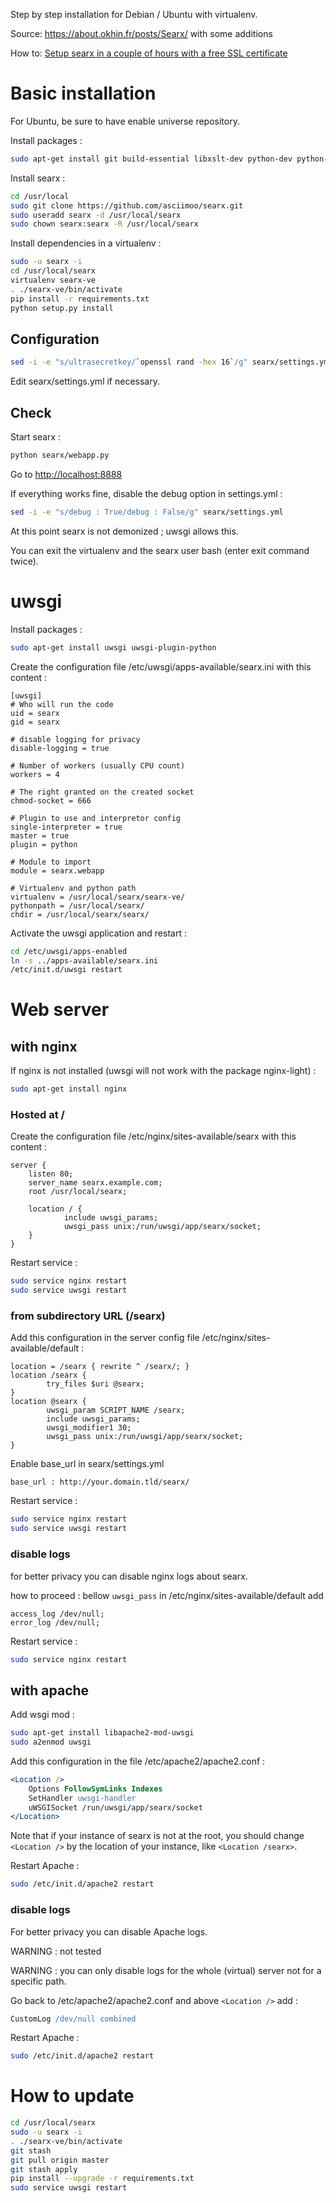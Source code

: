 Step by step installation for Debian / Ubuntu with virtualenv.

Source: https://about.okhin.fr/posts/Searx/ with some additions

How to: [Setup searx in a couple of hours with a free SSL certificate](https://www.reddit.com/r/privacytoolsIO/comments/366kvn/how_to_setup_your_own_privacy_respecting_search/)

# Basic installation

For Ubuntu, be sure to have enable universe repository.

Install packages :
```sh
sudo apt-get install git build-essential libxslt-dev python-dev python-virtualenv python-pybabel zlib1g-dev libffi-dev libssl-dev
```
Install searx :
```sh
cd /usr/local
sudo git clone https://github.com/asciimoo/searx.git
sudo useradd searx -d /usr/local/searx
sudo chown searx:searx -R /usr/local/searx
```

Install dependencies in a virtualenv :
```sh
sudo -u searx -i
cd /usr/local/searx
virtualenv searx-ve
. ./searx-ve/bin/activate
pip install -r requirements.txt
python setup.py install
```

## Configuration
```sh
sed -i -e "s/ultrasecretkey/`openssl rand -hex 16`/g" searx/settings.yml
```

Edit searx/settings.yml if necessary.

## Check
Start searx :
```sh
python searx/webapp.py
```

Go to [http://localhost:8888](http://localhost:8888)

If everything works fine, disable the debug option in settings.yml :
```sh
sed -i -e "s/debug : True/debug : False/g" searx/settings.yml
```

At this point searx is not demonized ; uwsgi allows this.

You can exit the virtualenv and the searx user bash (enter exit command twice).

# uwsgi

Install packages :
```sh
sudo apt-get install uwsgi uwsgi-plugin-python
```

Create the configuration file /etc/uwsgi/apps-available/searx.ini with this content :
```
[uwsgi]
# Who will run the code
uid = searx
gid = searx

# disable logging for privacy
disable-logging = true

# Number of workers (usually CPU count)
workers = 4

# The right granted on the created socket
chmod-socket = 666

# Plugin to use and interpretor config
single-interpreter = true
master = true
plugin = python

# Module to import
module = searx.webapp

# Virtualenv and python path
virtualenv = /usr/local/searx/searx-ve/
pythonpath = /usr/local/searx/
chdir = /usr/local/searx/searx/
```

Activate the uwsgi application and restart :
```sh
cd /etc/uwsgi/apps-enabled
ln -s ../apps-available/searx.ini
/etc/init.d/uwsgi restart
```

# Web server

## with nginx
If nginx is not installed (uwsgi will not work with the package nginx-light) :
```sh
sudo apt-get install nginx
```


### Hosted at /

Create the configuration file /etc/nginx/sites-available/searx with this content :
```nginx
server {
    listen 80;
    server_name searx.example.com;
    root /usr/local/searx;

    location / {
            include uwsgi_params;
            uwsgi_pass unix:/run/uwsgi/app/searx/socket;
    }
}
```
Restart service :
```sh
sudo service nginx restart
sudo service uwsgi restart
```

### from subdirectory URL (/searx)

Add this configuration in the server config file /etc/nginx/sites-available/default :
```nginx
location = /searx { rewrite ^ /searx/; }
location /searx {
        try_files $uri @searx;
}
location @searx {
        uwsgi_param SCRIPT_NAME /searx;
        include uwsgi_params;
        uwsgi_modifier1 30;
        uwsgi_pass unix:/run/uwsgi/app/searx/socket;
}
```

Enable base_url in searx/settings.yml
```
base_url : http://your.domain.tld/searx/
```

Restart service :
```sh
sudo service nginx restart
sudo service uwsgi restart
```
### disable logs
for better privacy you can disable nginx logs about searx.

how to proceed : bellow ```uwsgi_pass``` in /etc/nginx/sites-available/default add 
```
access_log /dev/null;
error_log /dev/null;
```

Restart service :
```sh
sudo service nginx restart
```

## with apache 

Add wsgi mod :
```sh
sudo apt-get install libapache2-mod-uwsgi
sudo a2enmod uwsgi
```

Add this configuration in the file /etc/apache2/apache2.conf :
```apache
<Location />
    Options FollowSymLinks Indexes
    SetHandler uwsgi-handler
    uWSGISocket /run/uwsgi/app/searx/socket
</Location>
```
Note that if your instance of searx is not at the root, you should change `<Location />` by the location of your instance, like `<Location /searx>`.

Restart Apache :
```sh
sudo /etc/init.d/apache2 restart
```

### disable logs
For better privacy you can disable Apache logs.

WARNING : not tested 

WARNING : you can only disable logs for the whole (virtual) server not for a specific path.

Go back to /etc/apache2/apache2.conf and above ```<Location />``` add :
```apache
CustomLog /dev/null combined
```

Restart Apache :
```sh
sudo /etc/init.d/apache2 restart
```

# How to update

```sh
cd /usr/local/searx
sudo -u searx -i
. ./searx-ve/bin/activate
git stash
git pull origin master
git stash apply
pip install --upgrade -r requirements.txt
sudo service uwsgi restart
```
